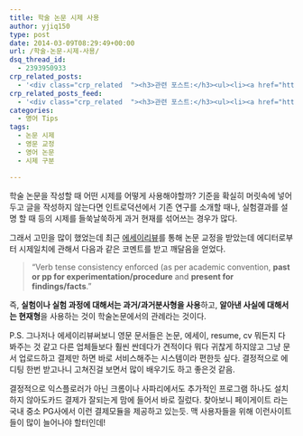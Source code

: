 ```yaml
---
title: 학술 논문 시제 사용
author: yjiq150
type: post
date: 2014-03-09T08:29:49+00:00
url: /학술-논문-시제-사용/
dsq_thread_id:
  - 2393950933
crp_related_posts:
  - '<div class="crp_related  "><h3>관련 포스트:</h3><ul><li><a href="https://www.letmecompile.com/shotcut-linux-server-video-generation/"     class="post-753"><span class="crp_title">Shotcut을 이용하여 리눅스 서버에서 템플릿 기반의 동영상 만들기</span></a></li><li><a href="https://www.letmecompile.com/redis-cluster-sentinel-overview/"     class="post-770"><span class="crp_title">레디스 클러스터, 센티넬 구성 및 동작 방식</span></a></li><li><a href="https://www.letmecompile.com/steemit-font-changer/"     class="post-717"><span class="crp_title">스팀잇 폰트체인저 - 한글 폰트 최적화로 스팀잇 포스트의 가독성을 향상시키기</span></a></li><li><a href="https://www.letmecompile.com/mac-app-recommendation-for-developer/"     class="post-836"><span class="crp_title">개발자를 위한 필수 맥 앱(Mac App) 10선</span></a></li><li><a href="https://www.letmecompile.com/swift-closure-vs-objective-c-block/"     class="post-704"><span class="crp_title">Swift Closure vs. Objective-C Block 차이점 비교 분석</span></a></li></ul><div class="crp_clear"></div></div>'
crp_related_posts_feed:
  - '<div class="crp_related  "><h3>관련 포스트:</h3><ul><li><a href="https://www.letmecompile.com/shotcut-linux-server-video-generation/"     class="post-753"><span class="crp_title">Shotcut을 이용하여 리눅스 서버에서 템플릿 기반의 동영상 만들기</span></a></li><li><a href="https://www.letmecompile.com/redis-cluster-sentinel-overview/"     class="post-770"><span class="crp_title">레디스 클러스터, 센티넬 구성 및 동작 방식</span></a></li><li><a href="https://www.letmecompile.com/steemit-font-changer/"     class="post-717"><span class="crp_title">스팀잇 폰트체인저 - 한글 폰트 최적화로 스팀잇 포스트의 가독성을 향상시키기</span></a></li><li><a href="https://www.letmecompile.com/mac-app-recommendation-for-developer/"     class="post-836"><span class="crp_title">개발자를 위한 필수 맥 앱(Mac App) 10선</span></a></li><li><a href="https://www.letmecompile.com/swift-closure-vs-objective-c-block/"     class="post-704"><span class="crp_title">Swift Closure vs. Objective-C Block 차이점 비교 분석</span></a></li></ul><div class="crp_clear"></div></div>'
categories:
  - 영어 Tips
tags:
  - 논문 시제
  - 영문 교정
  - 영어 논문
  - 시제 구분

---
```

학술 논문을 작성할 때 어떤 시제를 어떻게 사용해야할까? 기준을 확실히 머릿속에 넣어두고 글을 작성하지 않는다면 인트로덕션에서 기존 연구를 소개할 때나, 실험결과를 설명 할 때 등의 시제를 들쑥날쑥하게 과거 현재를 섞어쓰는 경우가 많다.

그래서 고민을 많이 했었는데 최근 [에세이리뷰][1]를 통해 논문 교정을 받았는데 에디터로부터 시제일치에 관해서 다음과 같은 코멘트를 받고 깨달음을 얻었다.

> &#8220;Verb tense consistency enforced (as per academic convention, **past or pp for experimentation/procedure** and **present for findings/facts**.&#8221;

즉, **실험이나 실험 과정에 대해서는 과거/과거분사형을 사용**하고, **알아낸 사실에 대해서는 현재형**을 사용하는 것이 학술논문에서의 관례라는 것이다.

P.S. 그나저나 에세이리뷰써보니 영문 문서들은 논문, 에세이, resume, cv 뭐든지 다 봐주는 것 같고 다른 업체들보다 훨씬 싼데다가 견적이다 뭐다 귀찮게 하지않고 그냥 문서 업로드하고 결제만 하면 바로 서비스해주는 시스템이라 편한듯 싶다. 결정적으로 에디팅 한번 받고나니 고쳐진걸 보면서 많이 배우기도 하고 좋은것 같음.

결정적으로 익스플로러가 아닌 크롬이나 사파리에서도 추가적인 프로그램 하나도 설치 하지 않아도카드 결제가 잘되는게 맘에 들어서 바로 질렀다. 찾아보니 페이게이트 라는 국내 중소 PG사에서 이런 결제모듈을 제공하고 있는듯. 맥 사용자들을 위해 이런사이트들이 많이 늘어나야 할터인데!

 [1]: http://www.essayreview.co.kr